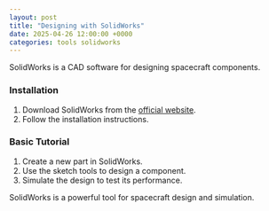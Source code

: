 ```yaml
---
layout: post
title: "Designing with SolidWorks"
date: 2025-04-26 12:00:00 +0000
categories: tools solidworks
---
```


SolidWorks is a CAD software for designing spacecraft components.

### Installation

1. Download SolidWorks from the [official website](https://www.solidworks.com/).
2. Follow the installation instructions.

### Basic Tutorial

1. Create a new part in SolidWorks.
2. Use the sketch tools to design a component.
3. Simulate the design to test its performance.

SolidWorks is a powerful tool for spacecraft design and simulation.
